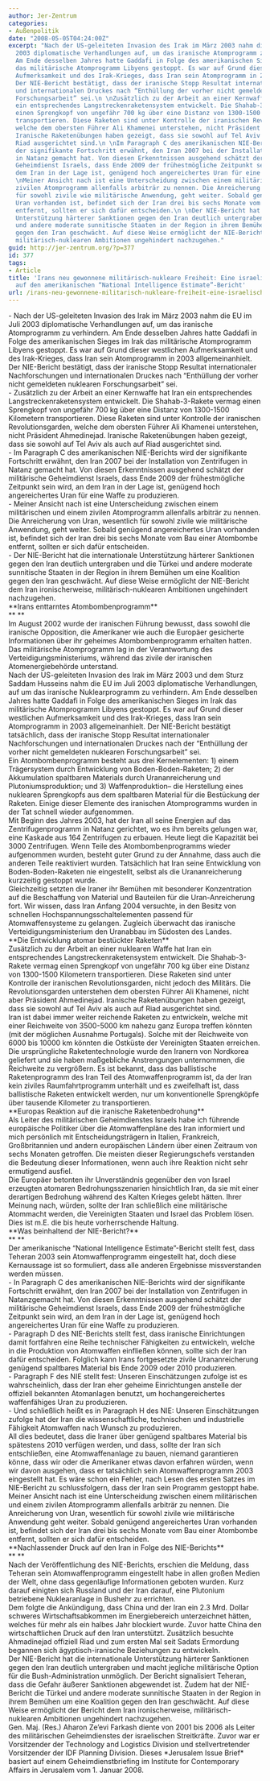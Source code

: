 ```yaml
---
author: Jer-Zentrum
categories:
- Außenpolitik
date: "2008-05-05T04:24:00Z"
excerpt: "Nach der US-geleiteten Invasion des Irak im März 2003 nahm die EU im Juli
  2003 diplomatische Verhandlungen auf, um das iranische Atomprogramm zu verhindern.
  Am Ende desselben Jahres hatte Gaddafi in Folge des amerikanischen Sieges im Irak
  das militärische Atomprogramm Libyens gestoppt. Es war auf Grund dieser westlichen
  Aufmerksamkeit und des Irak-Krieges, dass Iran sein Atomprogramm in 2003 allgemeinanhielt.
  Der NIE-Bericht bestätigt, dass der iranische Stopp Resultat internationaler Nachforschungen
  und internationalen Druckes nach “Enthüllung der vorher nicht gemeldeten nuklearen
  Forschungsarbeit” sei.\n \nZusätzlich zu der Arbeit an einer Kernwaffe hat Iran
  ein entsprechendes Langstreckenraketensystem entwickelt. Die Shahab-3-Rakete vermag
  einen Sprengkopf von ungefähr 700 kg über eine Distanz von 1300-1500 Kilometern
  transportieren. Diese Raketen sind unter Kontrolle der iranischen Revolutionsgarden,
  welche dem obersten Führer Ali Khamenei unterstehen, nicht Präsident Ahmedinejad.
  Iranische Raketenübungen haben gezeigt, dass sie sowohl auf Tel Aviv als auch auf
  Riad ausgerichtet sind.\n \nIm Paragraph C des amerikanischen NIE-Berichts wird
  der signifikante Fortschritt erwähnt, den Iran 2007 bei der Installation von Zentrifugen
  in Natanz gemacht hat. Von diesen Erkenntnissen ausgehend schätzt der militärische
  Geheimdienst Israels, dass Ende 2009 der frühestmögliche Zeitpunkt sein wird, an
  dem Iran in der Lage ist, genügend hoch angereichertes Uran für eine Waffe zu produzieren.\n
  \nMeiner Ansicht nach ist eine Unterscheidung zwischen einem militärischen und einem
  zivilen Atomprogramm allenfalls arbiträr zu nennen. Die Anreicherung von Uran, wesentlich
  für sowohl zivile wie militärische Anwendung, geht weiter. Sobald genügend angereichertes
  Uran vorhanden ist, befindet sich der Iran drei bis sechs Monate vom Bau einer Atombombe
  entfernt, sollten er sich dafür entscheiden.\n \nDer NIE-Bericht hat die internationale
  Unterstützung härterer Sanktionen gegen den Iran deutlich untergraben und die Türkei
  und andere moderate sunnitische Staaten in der Region in ihrem Bemühen um eine Koalition
  gegen den Iran geschwächt. Auf diese Weise ermöglicht der NIE-Bericht dem Iran ironischerweise,
  militärisch-nuklearen Ambitionen ungehindert nachzugehen."
guid: http://jer-zentrum.org/?p=377
id: 377
tags:
- Article
title: 'Irans neu gewonnene militärisch-nukleare Freiheit: Eine israelische Perspektive
  auf den amerikanischen “National Intelligence Estimate”-Bericht'
url: /irans-neu-gewonnene-militarisch-nukleare-freiheit-eine-israelische-perspektive-auf-den-amerikanischen-national-intelligence-estimate-bericht/
---
```


<div align=""center""><font size=""3""></font></div>- <span style=""FONT-SIZE:"><font size=""3"">Nach der US-geleiteten Invasion des Irak im März 2003 nahm die EU im Juli 2003 diplomatische Verhandlungen auf, um das iranische Atomprogramm zu verhindern. Am Ende desselben Jahres hatte Gaddafi in Folge des amerikanischen Sieges im Irak das militärische Atomprogramm Libyens gestoppt. Es war auf Grund dieser westlichen Aufmerksamkeit und des Irak-Krieges, dass Iran sein Atomprogramm in 2003 <span black="" style=""COLOR:">allgemein</span>anhielt. Der NIE-Bericht bestätigt, dass der iranische Stopp Resultat internationaler Nachforschungen und internationalen Druckes nach “Enthüllung der vorher nicht gemeldeten nuklearen Forschungsarbeit” sei.</font></span>

<div style=""MARGIN:"><font size=""3""> </font></div>- <span style=""FONT-SIZE:"><font size=""3"">Zusätzlich zu der Arbeit an einer Kernwaffe hat Iran ein entsprechendes Langstreckenraketensystem entwickelt. Die Shahab-3-Rakete vermag einen Sprengkopf von ungefähr 700 kg über eine Distanz von 1300-1500 Kilometern transportieren. Diese Raketen sind unter Kontrolle der iranischen Revolutionsgarden, welche dem obersten Führer Ali Khamenei unterstehen, nicht Präsident Ahmedinejad. Iranische Raketenübungen haben gezeigt, dass sie sowohl auf Tel Aviv als auch auf Riad ausgerichtet sind.</font></span>

<div style=""MARGIN:"><font size=""3""> </font></div>- <span style=""FONT-SIZE:"><font size=""3"">Im Paragraph C des amerikanischen NIE-Berichts wird der signifikante Fortschritt erwähnt, den Iran 2007 bei der Installation von Zentrifugen in <span black="" style=""COLOR:">Natanz </span>gemacht hat. Von diesen Erkenntnissen ausgehend schätzt der militärische Geheimdienst Israels, dass Ende 2009 der frühestmögliche Zeitpunkt sein wird, an dem Iran in der Lage ist, genügend hoch angereichertes Uran für eine Waffe zu produzieren.</font></span>

<div style=""MARGIN:"><font size=""3""> </font></div>- <span style=""FONT-SIZE:"><font size=""3"">Meiner Ansicht nach ist eine Unterscheidung zwischen einem militärischen und einem zivilen Atomprogramm allenfalls arbiträr zu nennen. Die Anreicherung von Uran, wesentlich für sowohl zivile wie militärische Anwendung, geht weiter. Sobald genügend angereichertes Uran vorhanden ist, befindet sich der Iran drei bis sechs Monate vom Bau einer Atombombe entfernt, sollten er sich dafür entscheiden.</font></span>

<div style=""MARGIN:"><font size=""3""> </font></div>- <span style=""FONT-SIZE:"><font size=""3"">Der NIE-Bericht hat die internationale Unterstützung härterer Sanktionen gegen den Iran deutlich untergraben und die Türkei und andere moderate sunnitische Staaten in der Region in ihrem Bemühen um eine Koalition gegen den Iran geschwächt. Auf diese Weise ermöglicht der NIE-Bericht dem Iran ironischerweise, militärisch-nuklearen Ambitionen ungehindert nachzugehen.</font></span>

<div align=""center""><font size=""3""> </font></div><div><span style=""FONT-SIZE:"><font size=""3"">**Irans enttarntes Atombombenprogramm**</font></span></div><div>**<font size=""3""> </font>**</div><div><span style=""FONT-SIZE:"><font size=""3"">Im August 2002 wurde der iranischen Führung bewusst, dass sowohl die iranische Opposition, die Amerikaner wie auch die Europäer gesicherte Informationen über ihr geheimes Atombombenprogramm erhalten hatten. Das militärische Atomprogramm lag in der Verantwortung des Verteidigungsministeriums, während das zivile der iranischen Atomenergiebehörde unterstand.</font></span></div><div><font size=""3""> </font></div><div><span style=""FONT-SIZE:"><font size=""3"">Nach der US-geleiteten Invasion des Irak im März 2003 und dem Sturz Saddam Husseins nahm die EU im Juli 2003 diplomatische Verhandlungen, auf um das iranische Nuklearprogramm zu verhindern. Am Ende desselben Jahres hatte Gaddafi in Folge des amerikanischen Sieges im Irak das militärische Atomprogramm Libyens gestoppt. Es war auf Grund dieser westlichen Aufmerksamkeit und des Irak-Krieges, dass Iran sein Atomprogramm in 2003 <span black="" style=""COLOR:">allgemein</span>anhielt. Der NIE-Bericht bestätigt tatsächlich, dass der iranische Stopp Resultat internationaler Nachforschungen und internationalen Druckes nach der “Enthüllung der vorher nicht gemeldeten nuklearen Forschungsarbeit” sei.</font></span></div><div><font size=""3""> </font></div><div><span style=""FONT-SIZE:"><font size=""3"">Ein Atombombenprogramm besteht aus drei Kernelementen: 1) einem Trägersystem durch Entwicklung von Boden-Boden-Raketen; 2) der Akkumulation spaltbaren Materials durch Urananreicherung und Plutoniumsproduktion; und 3) <span black="" style=""COLOR:">Waffenproduktion</span>– die Herstellung eines nuklearen Sprengkopfs aus dem spaltbaren Material für die Bestückung der Raketen. Einige dieser Elemente des iranischen Atomprogramms wurden in der Tat schnell wieder aufgenommen.</font></span></div><div><font size=""3""> </font></div><div><span style=""FONT-SIZE:"><font size=""3"">Mit Beginn des Jahres 2003, hat der Iran all seine Energien auf das Zentrifugenprogramm in Natanz gerichtet, wo es ihm bereits gelungen war, eine Kaskade aus 164 Zentrifugen zu erbauen. Heute liegt die Kapazität bei 3000 Zentrifugen. Wenn Teile des Atombombenprogramms wieder aufgenommen wurden, besteht guter Grund zu der Annahme, dass auch die anderen Teile reaktiviert wurden. Tatsächlich hat Iran seine Entwicklung von Boden-Boden-Raketen nie eingestellt, selbst als die Urananreicherung kurzzeitig gestoppt wurde.</font></span></div><div><font size=""3""> </font></div><div><span style=""FONT-SIZE:"><font size=""3"">Gleichzeitig setzten die Iraner ihr Bemühen mit besonderer Konzentration auf die Beschaffung von Material und Bauteilen für die Uran-Anreicherung fort. Wir wissen, dass Iran Anfang 2004 versuchte, in den Besitz von schnellen <span black="" style=""COLOR:">Hochspannungsschaltelementen</span> passend für Atomwaffensysteme zu gelangen. Zugleich überwacht das iranische Verteidigungsministerium den Uranabbau im Südosten des Landes.</font></span></div><div><font size=""3""> </font></div><div><span style=""FONT-SIZE:"><font size=""3"">**Die Entwicklung atomar bestückter Raketen**</font></span></div><div><font size=""3""> </font></div><div><span style=""FONT-SIZE:"><font size=""3"">Zusätzlich zu der Arbeit an einer nuklearen Waffe hat Iran ein entsprechendes Langstreckenraketensystem entwickelt. Die Shahab-3-Rakete vermag einen Sprengkopf von ungefähr 700 kg über eine Distanz von 1300-1500 Kilometern transportieren. Diese Raketen sind unter Kontrolle der iranischen Revolutionsgarden, nicht jedoch des Militärs. Die Revolutionsgarden unterstehen dem obersten Führer Ali Khamenei, nicht aber Präsident Ahmedinejad. Iranische Raketenübungen haben gezeigt, dass sie sowohl auf Tel Aviv als auch auf Riad ausgerichtet sind.</font></span></div><div><font size=""3""> </font></div><div><span style=""FONT-SIZE:"><font size=""3"">Iran ist dabei immer weiter reichende Raketen zu entwickeln, welche mit einer Reichweite von 3500-5000 km nahezu ganz Europa treffen könnten (mit der möglichen Ausnahme Portugals). Solche mit der Reichweite von 6000 bis 10000 km könnten die Ostküste der Vereinigten Staaten erreichen. Die ursprüngliche Raketentechnologie wurde den Iranern von Nordkorea geliefert und sie haben maßgebliche Anstrengungen unternommen, die Reichweite zu vergrößern. Es ist bekannt, dass das ballistische Raketenprogramm des Iran Teil des Atomwaffenprogramm ist, da der Iran kein ziviles Raumfahrtprogramm unterhält und es zweifelhaft ist, dass ballistische Raketen entwickelt werden, nur um konventionelle Sprengköpfe über tausende Kilometer zu transportieren.</font></span></div><div><font size=""3""> </font></div><div><span style=""FONT-SIZE:"><font size=""3"">**Europas Reaktion auf die iranische Raketenbedrohung**</font></span></div><div><font size=""3""> </font></div><div><span style=""FONT-SIZE:"><font size=""3"">Als Leiter des militärischen Geheimdienstes Israels habe ich führende europäische Politiker über die Atomwaffenpläne des Iran informiert und mich persönlich mit Entscheidungsträgern in Italien, Frankreich, Großbritannien und andern europäischen Ländern über einen Zeitraum von sechs Monaten getroffen. Die meisten dieser Regierungschefs verstanden die Bedeutung dieser Informationen, wenn auch ihre Reaktion nicht sehr ermutigend ausfiel.</font></span></div><div><font size=""3""> </font></div><div><span style=""FONT-SIZE:"><font size=""3"">Die Europäer betonten ihr Unverständnis gegenüber den von Israel erzeugten atomaren Bedrohungsszenarien hinsichtlich Iran, da sie mit einer derartigen Bedrohung während des Kalten Krieges gelebt hätten. Ihrer Meinung nach, würden, sollte der Iran schließlich eine militärische Atommacht werden, die Vereinigten Staaten und Israel das Problem lösen. Dies ist m.E. die bis heute vorherrschende Haltung.</font></span></div><div><font size=""3""> </font></div><div><span style=""FONT-SIZE:"><font size=""3"">**Was beinhaltend der NIE-Bericht?**</font></span></div><div>**<font size=""3""> </font>**</div><div><span style=""FONT-SIZE:"><font size=""3"">Der amerikanische “National Intelligence Estimate”-Bericht stellt fest, dass Teheran 2003 sein Atomwaffenprogramm eingestellt hat, doch diese Kernaussage ist so formuliert, dass alle anderen Ergebnisse missverstanden werden müssen.</font></span></div><div><font size=""3""> </font></div>- <span style=""FONT-SIZE:"><font size=""3"">In Paragraph C des amerikanischen NIE-Berichts wird der signifikante Fortschritt erwähnt, den Iran 2007 bei der Installation von Zentrifugen in Natanzgemacht hat. Von diesen Erkenntnissen ausgehend schätzt der militärische Geheimdienst Israels, dass Ende 2009 der frühestmögliche Zeitpunkt sein wird, an dem Iran in der Lage ist, genügend hoch angereichertes Uran für eine Waffe zu produzieren.</font></span>

<div style=""MARGIN:"><font size=""3""> </font></div>- <span style=""FONT-SIZE:"><font size=""3"">Paragraph D des NIE-Berichts stellt fest, dass iranische Einrichtungen damit fortfahren eine Reihe technischer Fähigkeiten zu entwickeln, welche in die Produktion von Atomwaffen einfließen können, sollte sich der Iran dafür entscheiden. Folglich kann Irans fortgesetzte zivile Urananreicherung genügend spaltbares Material bis Ende 2009 oder 2010 produzieren.</font></span>

<div><font size=""3""> </font></div>- <span style=""FONT-SIZE:"><font size=""3"">Paragraph F des NIE stellt fest: Unseren Einschätzungen zufolge ist es wahrscheinlich, dass der Iran eher geheime Einrichtungen anstelle der offiziell bekannten Atomanlagen benutzt, um hochangereichertes waffenfähiges Uran zu produzieren.</font></span>

<div><font size=""3""> </font></div>- <span style=""FONT-SIZE:"><font size=""3"">Und schließlich heißt es in Paragraph H des NIE: Unseren Einschätzungen zufolge hat der Iran die wissenschaftliche, technischen und industrielle Fähigkeit Atomwaffen nach Wunsch zu produzieren.</font></span>

<div><font size=""3""> </font></div><div><span style=""FONT-SIZE:"><font size=""3"">All dies bedeutet, dass die Iraner über genügend spaltbares Material bis spätestens 2010 verfügen werden, und dass, sollte der Iran sich entschließen, eine Atomwaffenanlage zu bauen, niemand garantieren könne, dass wir oder die Amerikaner etwas davon erfahren würden, wenn wir davon ausgehen, dass er tatsächlich sein Atomwaffenprogramm 2003 eingestellt hat. Es wäre schon ein Fehler, nach Lesen des ersten Satzes im NIE-Bericht zu schlussfolgern, dass der Iran sein Programm gestoppt habe.</font></span></div><div><font size=""3""> </font></div><div><span style=""FONT-SIZE:"><font size=""3"">Meiner Ansicht nach ist eine Unterscheidung zwischen einem militärischen und einem zivilen Atomprogramm allenfalls arbiträr zu nennen. Die Anreicherung von Uran, wesentlich für sowohl zivile wie militärische Anwendung geht weiter. Sobald genügend angereichertes Uran vorhanden ist, befindet sich der Iran drei bis sechs Monate vom Bau einer Atombombe entfernt, sollten er sich dafür entscheiden.</font></span></div><div><font size=""3""> </font></div><div><span style=""FONT-SIZE:"><font size=""3"">**Nachlassender Druck auf den Iran in Folge des NIE-Berichts**</font></span></div><div>**<font size=""3""> </font>**</div><div><span style=""FONT-SIZE:"><font size=""3"">Nach der Veröffentlichung des NIE-Berichts, erschien die Meldung, dass Teheran sein Atomwaffenprogramm eingestellt habe in allen großen Medien der Welt, ohne dass gegenläufige Informationen geboten wurden. Kurz darauf einigten sich Russland und der Iran darauf, eine Plutonium betriebene Nuklearanlage in Bushehr zu errichten.</font></span></div><div><font size=""3""> </font></div><div><span style=""FONT-SIZE:"><font size=""3"">Dem folgte die Ankündigung, dass China und der Iran ein 2.3 Mrd. Dollar schweres Wirtschaftsabkommen im Energiebereich unterzeichnet hätten, welches für mehr als ein halbes Jahr blockiert wurde. Zuvor hatte China den wirtschaftlichen Druck auf den Iran unterstützt. Zusätzlich besuchte Ahmadinejad offiziell Riad und zum ersten Mal seit Sadats Ermordung begannen sich ägyptisch-iranische Beziehungen zu entwickeln.</font></span></div><div><font size=""3""> </font></div><div><span style=""FONT-SIZE:"><font size=""3"">Der NIE-Bericht hat die internationale Unterstützung härterer Sanktionen gegen den Iran deutlich untergraben und macht jegliche militärische Option für die Bush-Administration unmöglich. Der Bericht signalisiert Teheran, dass die Gefahr äußerer Sanktionen abgewendet ist. Zudem hat der NIE-Bericht die Türkei und andere moderate sunnitische Staaten in der Region in ihrem Bemühen um eine Koalition gegen den Iran geschwächt. Auf diese Weise ermöglicht der Bericht dem Iran ironischerweise, militärisch-nuklearen Ambitionen ungehindert nachzugehen.</font></span></div><div><font size=""3""> </font></div><div><span style=""FONT-SIZE:">Gen. Maj. (Res.) Aharon Ze’evi Farkash diente von 2001 bis 2006 als Leiter des militärischen Geheimdienstes der israelischen Streitkräfte. Zuvor war er Vorsitzender der Technology and Logistics Division und stellvertretender Vorsitzender der IDF Planning Division. Dieses *Jerusalem Issue Brief* basiert auf einem Geheimdienstbriefing im Institute for Contemporary Affairs in Jerusalem vom 1. Januar 2008.</span></div><div><font size=""3""> </font></div><div><font size=""3""> </font><font size=""3""> </font></div><div align=""center""><font size=""3""> </font></div>